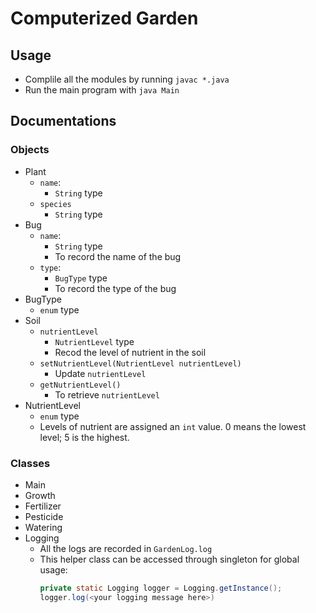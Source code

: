 # Computerized Garden

## Usage
- Complile all the modules by running `javac *.java`
- Run the main program with `java Main`

## Documentations
### Objects
- Plant
  - `name`:
    - `String` type
  - `species`
    - `String` type
- Bug
  - `name`:
    - `String` type
    - To record the name of the bug
  - `type`: 
    - `BugType` type
    - To record the type of the bug
- BugType
  - `enum` type
- Soil
  - `nutrientLevel`
    - `NutrientLevel` type
    - Recod the level of nutrient in the soil
  - `setNutrientLevel(NutrientLevel nutrientLevel)`
    - Update `nutrientLevel`
  - `getNutrientLevel()`
    - To retrieve `nutrientLevel`
- NutrientLevel
  - `enum` type
  - Levels of nutrient are assigned an `int` value. 0 means the lowest level; 5 is the highest.
  

### Classes
- Main
- Growth
- Fertilizer 
- Pesticide
- Watering
- Logging
  - All the logs are recorded in `GardenLog.log`
  - This helper class can be accessed through singleton for global usage: </br>
    ```java
    private static Logging logger = Logging.getInstance();
    logger.log(<your logging message here>)
    ```
